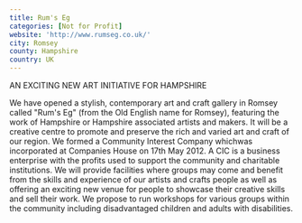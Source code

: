 ```yaml
---
title: Rum's Eg
categories: [Not for Profit]
website: 'http://www.rumseg.co.uk/'
city: Romsey
county: Hampshire
country: UK
---
```

AN EXCITING NEW ART INITIATIVE FOR HAMPSHIRE

We have opened a stylish, contemporary art and craft gallery in Romsey called "Rum's Eg" (from the Old English name for Romsey), featuring the work of Hampshire or Hampshire associated artists and makers. It will be a creative centre to promote and preserve the rich and varied art and craft of our region. We formed a Community Interest Company whichwas incorporated at Companies House on 17th May 2012. A CIC is a business enterprise with the profits used to support the community and charitable institutions. We will provide facilities where groups may come and benefit from the skills and experience of our artists and crafts people as well as offering an exciting new venue for people to showcase their creative skills and sell their work. We propose to run workshops for various groups within the community including disadvantaged children and adults with disabilities.
